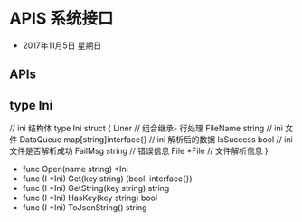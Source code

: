 # APIS 系统接口
- 2017年11月5日 星期日

## APIs

## type Ini

// ini 结构体
type Ini struct {
        Liner                            // 组合继承- 行处理
        FileName  string                 // ini 文件
        DataQueue map[string]interface{} // ini 解析后的数据
        IsSuccess bool                   // ini 文件是否解析成功
        FailMsg   string                 // 错误信息
        File      *File                  // 文件解析信息
}

- func Open(name string) *Ini
- func (I *Ini) Get(key string) (bool, interface{})
- func (I *Ini) GetString(key string) string
- func (I *Ini) HasKey(key string) bool
- func (I *Ini) ToJsonString() string